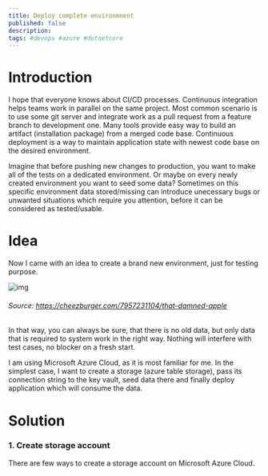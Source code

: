 ```yaml
---
title: Deploy complete environmnent
published: false
description: 
tags: #devops #azure #dotnetcore
---
```


# Introduction

I hope that everyone knows about CI/CD processes. Continuous integration helps teams work in parallel on the same project. Most common scenario is to use some git server and integrate work as a pull request from a feature branch to development one. Many tools provide easy way to build an artifact (installation package) from a merged code base. Continuous deployment is a way to maintain application state with newest code base on the desired environment. 

Imagine that before pushing new changes to production, you want to make all of the tests on a dedicated environment. Or maybe on every newly created environment you want to seed some data? Sometimes on this specific environment data stored/missing can introduce unecessary bugs or unwanted situations which require you attention, before it can be considered as tested/usable.

# Idea

Now I came with an idea to create a brand new environment, just for testing purpose. 

![img](https://i.chzbgr.com/full/7957231104/h7D6B95AD/)
###### Source: https://cheezburger.com/7957231104/that-damned-apple
In that way, you can always be sure, that there is no old data, but only data that is required to system work in the right way. Nothing will interfere with test cases, no blocker on a fresh start. 

I am using Microsoft Azure Cloud, as it is most familiar for me. In the simplest case, I want to create a storage (azure table storage), pass its connection string to the key vault, seed data there and finally deploy application which will consume the data.

# Solution

### 1. Create storage account
There are few ways to create a storage account on Microsoft Azure Cloud.